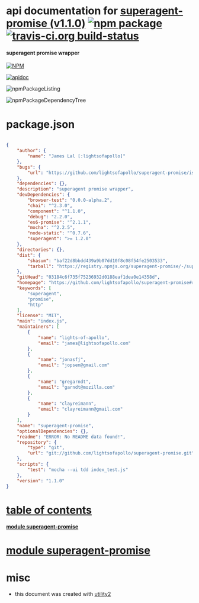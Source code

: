 # api documentation for  [superagent-promise (v1.1.0)](https://github.com/lightsofapollo/superagent-promise#readme)  [![npm package](https://img.shields.io/npm/v/npmdoc-superagent-promise.svg?style=flat-square)](https://www.npmjs.org/package/npmdoc-superagent-promise) [![travis-ci.org build-status](https://api.travis-ci.org/npmdoc/node-npmdoc-superagent-promise.svg)](https://travis-ci.org/npmdoc/node-npmdoc-superagent-promise)
#### superagent promise wrapper

[![NPM](https://nodei.co/npm/superagent-promise.png?downloads=true)](https://www.npmjs.com/package/superagent-promise)

[![apidoc](https://npmdoc.github.io/node-npmdoc-superagent-promise/build/screenCapture.buildNpmdoc.browser._2Fhome_2Ftravis_2Fbuild_2Fnpmdoc_2Fnode-npmdoc-superagent-promise_2Ftmp_2Fbuild_2Fapidoc.html.png)](https://npmdoc.github.io/node-npmdoc-superagent-promise/build/apidoc.html)

![npmPackageListing](https://npmdoc.github.io/node-npmdoc-superagent-promise/build/screenCapture.npmPackageListing.svg)

![npmPackageDependencyTree](https://npmdoc.github.io/node-npmdoc-superagent-promise/build/screenCapture.npmPackageDependencyTree.svg)



# package.json

```json

{
    "author": {
        "name": "James Lal [:lightsofapollo]"
    },
    "bugs": {
        "url": "https://github.com/lightsofapollo/superagent-promise/issues"
    },
    "dependencies": {},
    "description": "superagent promise wrapper",
    "devDependencies": {
        "browser-test": "0.0.0-alpha.2",
        "chai": "^2.3.0",
        "component": "^1.1.0",
        "debug": "2.2.0",
        "es6-promise": "^2.1.1",
        "mocha": "^2.2.5",
        "node-static": "^0.7.6",
        "superagent": ">= 1.2.0"
    },
    "directories": {},
    "dist": {
        "shasum": "baf22d8bbdd439a9b07dd10f8c08f54fe2503533",
        "tarball": "https://registry.npmjs.org/superagent-promise/-/superagent-promise-1.1.0.tgz"
    },
    "gitHead": "03184c6f735f75236932d0188eaf1dea0e14358d",
    "homepage": "https://github.com/lightsofapollo/superagent-promise#readme",
    "keywords": [
        "superagent",
        "promise",
        "http"
    ],
    "license": "MIT",
    "main": "index.js",
    "maintainers": [
        {
            "name": "lights-of-apollo",
            "email": "james@lightsofapollo.com"
        },
        {
            "name": "jonasfj",
            "email": "jopsen@gmail.com"
        },
        {
            "name": "gregarndt",
            "email": "garndt@mozilla.com"
        },
        {
            "name": "clayreimann",
            "email": "clayreimann@gmail.com"
        }
    ],
    "name": "superagent-promise",
    "optionalDependencies": {},
    "readme": "ERROR: No README data found!",
    "repository": {
        "type": "git",
        "url": "git://github.com/lightsofapollo/superagent-promise.git"
    },
    "scripts": {
        "test": "mocha --ui tdd index_test.js"
    },
    "version": "1.1.0"
}
```



# <a name="apidoc.tableOfContents"></a>[table of contents](#apidoc.tableOfContents)

#### [module superagent-promise](#apidoc.module.superagent-promise)



# <a name="apidoc.module.superagent-promise"></a>[module superagent-promise](#apidoc.module.superagent-promise)



# misc
- this document was created with [utility2](https://github.com/kaizhu256/node-utility2)

